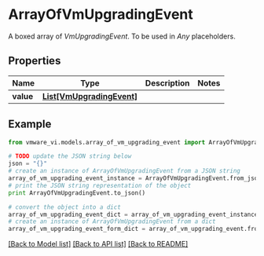 # ArrayOfVmUpgradingEvent

A boxed array of *VmUpgradingEvent*. To be used in *Any* placeholders. 

## Properties
Name | Type | Description | Notes
------------ | ------------- | ------------- | -------------
**value** | [**List[VmUpgradingEvent]**](VmUpgradingEvent.md) |  | 

## Example

```python
from vmware_vi.models.array_of_vm_upgrading_event import ArrayOfVmUpgradingEvent

# TODO update the JSON string below
json = "{}"
# create an instance of ArrayOfVmUpgradingEvent from a JSON string
array_of_vm_upgrading_event_instance = ArrayOfVmUpgradingEvent.from_json(json)
# print the JSON string representation of the object
print ArrayOfVmUpgradingEvent.to_json()

# convert the object into a dict
array_of_vm_upgrading_event_dict = array_of_vm_upgrading_event_instance.to_dict()
# create an instance of ArrayOfVmUpgradingEvent from a dict
array_of_vm_upgrading_event_form_dict = array_of_vm_upgrading_event.from_dict(array_of_vm_upgrading_event_dict)
```
[[Back to Model list]](../README.md#documentation-for-models) [[Back to API list]](../README.md#documentation-for-api-endpoints) [[Back to README]](../README.md)


